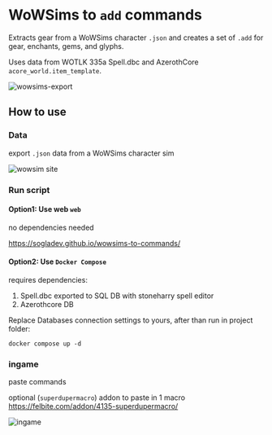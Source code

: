 # WoWSims to `add` commands
 Extracts gear from a WoWSims character `.json` and creates a set of `.add` for gear, enchants, gems, and glyphs.

Uses data from WOTLK 335a Spell.dbc and AzerothCore `acore_world.item_template`.


![wowsims-export](https://github.com/user-attachments/assets/3ac1387e-4a13-428a-8913-ea9f79fe1db0)

## How to use


### Data
export `.json` data from a WoWSims character sim

![wowsim site](web/img/how_to_export.png)


### Run script

#### Option1: Use web `web`
  no dependencies needed

https://sogladev.github.io/wowsims-to-commands/

#### Option2: Use `Docker Compose`
requires dependencies:
1. Spell.dbc exported to SQL DB with stoneharry spell editor
2. Azerothcore DB

Replace Databases connection settings to yours, after than run in project folder:
```
docker compose up -d
```

### ingame
paste commands

optional (`superdupermacro`) addon to paste in 1 macro https://felbite.com/addon/4135-superdupermacro/

![ingame](images/example_output_after_use_macro_additems.jpg)
